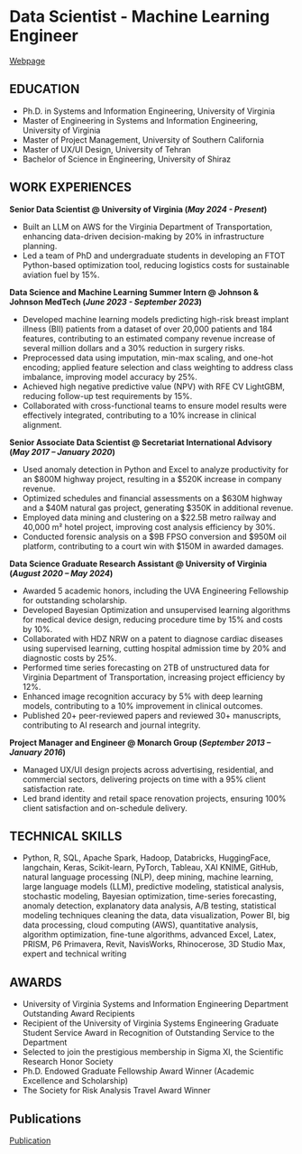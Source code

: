 # Data Scientist - Machine Learning Engineer
[Webpage](https://neginmoghadasi.wixsite.com/home)

## EDUCATION
- Ph.D. in Systems and Information Engineering, University of Virginia
- Master of Engineering in Systems and Information Engineering, University of Virginia
- Master of Project Management, University of Southern California
- Master of UX/UI Design, University of Tehran
- Bachelor of Science in Engineering, University of Shiraz

## WORK EXPERIENCES

**Senior Data Scientist @ University of Virginia (_May 2024 - Present_)**
-  Built an LLM on AWS for the Virginia Department of Transportation, enhancing data-driven decision-making by 20% in infrastructure planning.
- Led a team of PhD and undergraduate students in developing an FTOT Python-based optimization tool, reducing logistics costs for sustainable aviation fuel by 15%.

**Data Science and Machine Learning Summer Intern @ Johnson & Johnson MedTech (_June 2023 - September 2023_)**
- Developed machine learning models predicting high-risk breast implant illness (BII) patients from a dataset of over 20,000 patients and 184 features, contributing to an estimated company revenue increase of several million dollars and a 30% reduction in surgery risks.
- Preprocessed data using imputation, min-max scaling, and one-hot encoding; applied feature selection and class weighting to address class imbalance, improving model accuracy by 25%.
- Achieved high negative predictive value (NPV) with RFE CV LightGBM, reducing follow-up test requirements by 15%.
- Collaborated with cross-functional teams to ensure model results were effectively integrated, contributing to a 10% increase in clinical alignment.

**Senior Associate Data Scientist @ Secretariat International Advisory (_May 2017 – January 2020_)**
- Used anomaly detection in Python and Excel to analyze productivity for an $800M highway project, resulting in a $520K increase in company revenue.
- Optimized schedules and financial assessments on a $630M highway and a $40M natural gas project, generating $350K in additional revenue.
- Employed data mining and clustering on a $22.5B metro railway and 40,000 m² hotel project, improving cost analysis efficiency by 30%.
- Conducted forensic analysis on a $9B FPSO conversion and $950M oil platform, contributing to a court win with $150M in awarded damages.

**Data Science Graduate Research Assistant @ University of Virginia (_August 2020 – May 2024_)**
- Awarded 5 academic honors, including the UVA Engineering Fellowship for outstanding scholarship.
- Developed Bayesian Optimization and unsupervised learning algorithms for medical device design, reducing procedure time by 15% and costs by 10%.
- Collaborated with HDZ NRW on a patent to diagnose cardiac diseases using supervised learning, cutting hospital admission time by 20% and diagnostic costs by 25%.
- Performed time series forecasting on 2TB of unstructured data for Virginia Department of Transportation, increasing project efficiency by 12%.
- Enhanced image recognition accuracy by 5% with deep learning models, contributing to a 10% improvement in clinical outcomes.
- Published 20+ peer-reviewed papers and reviewed 30+ manuscripts, contributing to AI research and journal integrity.

**Project Manager and Engineer @ Monarch Group (_September 2013 – January 2016_)**
- Managed UX/UI design projects across advertising, residential, and commercial sectors, delivering projects on time with a 95% client satisfaction rate.
- Led brand identity and retail space renovation projects, ensuring 100% client satisfaction and on-schedule delivery.

## TECHNICAL SKILLS
- Python, R, SQL, Apache Spark, Hadoop, Databricks, HuggingFace, langchain, Keras, Scikit-learn, PyTorch, Tableau, XAI KNIME, GitHub, natural language processing (NLP), deep mining, machine learning, large language models (LLM), predictive modeling, statistical analysis, stochastic modeling, Bayesian optimization, time-series forecasting, anomaly detection, explanatory data analysis, A/B testing, statistical modeling techniques cleaning the data, data visualization, Power BI, big data processing, cloud computing (AWS), quantitative analysis, algorithm optimization, fine-tune algorithms, advanced Excel, Latex, PRISM, P6 Primavera, Revit, NavisWorks, Rhinocerose, 3D Studio Max, expert and technical writing

## AWARDS
- University of Virginia Systems and Information Engineering Department Outstanding Award Recipients
- Recipient of the University of Virginia Systems Engineering Graduate Student Service Award in Recognition of Outstanding Service to the Department
- Selected to join the prestigious membership in Sigma XI, the Scientific Research Honor Society
- Ph.D. Endowed Graduate Fellowship Award Winner (Academic Excellence and Scholarship)
- The Society for Risk Analysis Travel Award Winner

## Publications
[Publication](https://scholar.google.com/citations?hl=en&user=K5Fc8yMAAAAJ)
